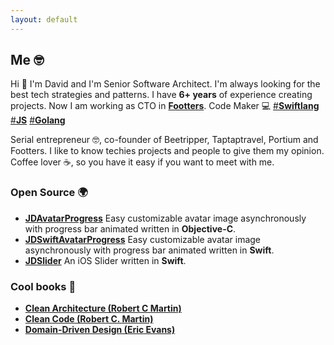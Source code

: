 ```yaml
---
layout: default
---
```


## Me 🤓
Hi 👋 I'm David and I'm Senior Software Architect. I'm always looking for the best tech strategies and patterns. I have **6+ years** of experience creating projects. Now I am working as CTO in [**Footters**](https://footters.com). Code Maker 💻 [#**Swiftlang**](https://twitter.com/hashtag/Swiftlang?src=hash)  [#**JS**](https://twitter.com/hashtag/JS?src=hash)  [#**Golang**](https://twitter.com/hashtag/Golang?src=hash)

Serial entrepreneur 🤓, co-founder of Beetripper, Taptaptravel, Portium and Footters. I like to know techies projects and people to give them my opinion. Coffee lover ☕️, so you have it easy if you want to meet with me.

### Open Source 🌍

- [**JDAvatarProgress**](https://github.com/JellyDevelopment/JDAvatarProgress) Easy customizable avatar image asynchronously with progress bar animated written in **Objective-C**.
- [**JDSwiftAvatarProgress**](https://github.com/JellyDevelopment/JDSwiftAvatarProgress) Easy customizable avatar image asynchronously with progress bar animated written in **Swift**.
- [**JDSlider**](https://github.com/JellyDevelopment/JDSlider) An iOS Slider written in **Swift**.

### Cool books 📖

- [**Clean Architecture (Robert C Martin)**](https://amzn.to/2HdO76K)
- [**Clean Code (Robert C. Martin)**](https://amzn.to/2C6wq5U)
- [**Domain-Driven Design (Eric Evans)**](https://amzn.to/2VDeK99)
